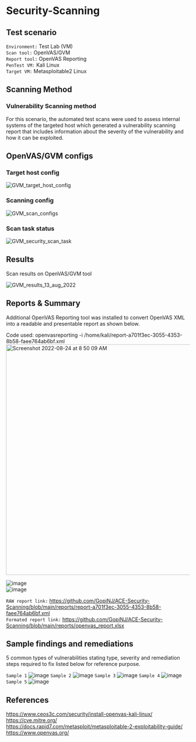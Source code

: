# Security-Scanning
## Test scenario  
`Environment:` Test Lab (VM)  
`Scan tool:` OpenVAS/GVM  
`Report tool:` OpenVAS Reporting  
`PenTest VM:` Kali Linux  
`Target VM:` Metasploitable2 Linux  
## Scanning Method
### Vulnerability Scanning method  
For this scenario, the automated test scans were used to assess internal systems of the targeted host which generated a vulnerability scanning report that includes information about the severity of the vulnerability and how it can be exploited.
## OpenVAS/GVM configs
### Target host config
![GVM_target_host_config](https://user-images.githubusercontent.com/95695894/186097103-7300223f-dd2d-49ce-862d-d9c00e9ff480.PNG)  
### Scanning config
![GVM_scan_configs](https://user-images.githubusercontent.com/95695894/186097241-ae5469f9-4826-4a65-80cf-51f755af0812.PNG)  
### Scan task status
![GVM_security_scan_task](https://user-images.githubusercontent.com/95695894/186097313-03e84635-f434-4535-bf6f-c2d277437d2a.PNG)

## Results
Scan results on OpenVAS/GVM tool  

![GVM_results_13_aug_2022](https://user-images.githubusercontent.com/95695894/186097553-4cbf8c96-a622-43f5-884e-bc28ba5a8959.PNG)
## Reports & Summary  
Additional OpenVAS Reporting tool was installed to convert OpenVAS XML into a readable and presentable report as shown below. 

Code used: openvasreporting -i /home/kali/report-a701f3ec-3055-4353-8b58-faee764ab6bf.xml
<img width="631" alt="Screenshot 2022-08-24 at 8 50 09 AM" src="https://user-images.githubusercontent.com/95695894/186291103-798043ce-4dc9-47e3-8e54-84c0e9b3bdd8.png">

![image](https://user-images.githubusercontent.com/95695894/186098681-ce8fcd52-88c0-482f-bc4e-4241a9e05fad.png)  
![image](https://user-images.githubusercontent.com/95695894/186099650-44271709-0473-476d-9e35-93d26860a350.png)

`RAW report link:` https://github.com/GopiNJ/ACE-Security-Scanning/blob/main/reports/report-a701f3ec-3055-4353-8b58-faee764ab6bf.xml  
`Formated report link:` https://github.com/GopiNJ/ACE-Security-Scanning/blob/main/reports/openvas_report.xlsx

## Sample findings and remediations
5 common types of vulnerabilities stating type, severity and remediation steps required to fix listed below for reference purpose.  

`Sample 1`
![image](https://user-images.githubusercontent.com/95695894/186101919-6c692033-20ba-42e4-a064-68fb11adfb7d.png)
`Sample 2`
![image](https://user-images.githubusercontent.com/95695894/186102048-b92a896d-7934-4b73-8929-e3aabe745de8.png)
`Sample 3`
![image](https://user-images.githubusercontent.com/95695894/186102171-cdfbe719-c777-486a-8c03-7d55ecfc8a05.png)
`Sample 4`
![image](https://user-images.githubusercontent.com/95695894/186107645-7c7704b2-a24d-468f-83ac-6a8a62fdec41.png)
`Sample 5`
![image](https://user-images.githubusercontent.com/95695894/186107800-e61e75d5-e787-4452-99ed-596f5e537fb3.png)

## References
https://www.ceos3c.com/security/install-openvas-kali-linux/  
https://cve.mitre.org/  
https://docs.rapid7.com/metasploit/metasploitable-2-exploitability-guide/  
https://www.openvas.org/  

